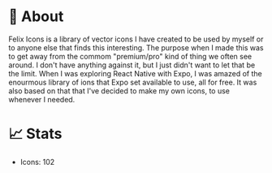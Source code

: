 # :closed_book: About

Felix Icons is a library of vector icons I have created to be used by myself or to anyone else that finds this interesting. The purpose when I made this was to get away from the commom "premium/pro" kind of thing we often see around. I don't have anything against it, but I just didn't want to let that be the limit. When I was exploring React Native with Expo, I was amazed of the enourmous library of ions that Expo set available to use, all for free. It was also based on that that I've decided to make my own icons, to use whenever I needed.

# 📈 Stats
- Icons: 102
